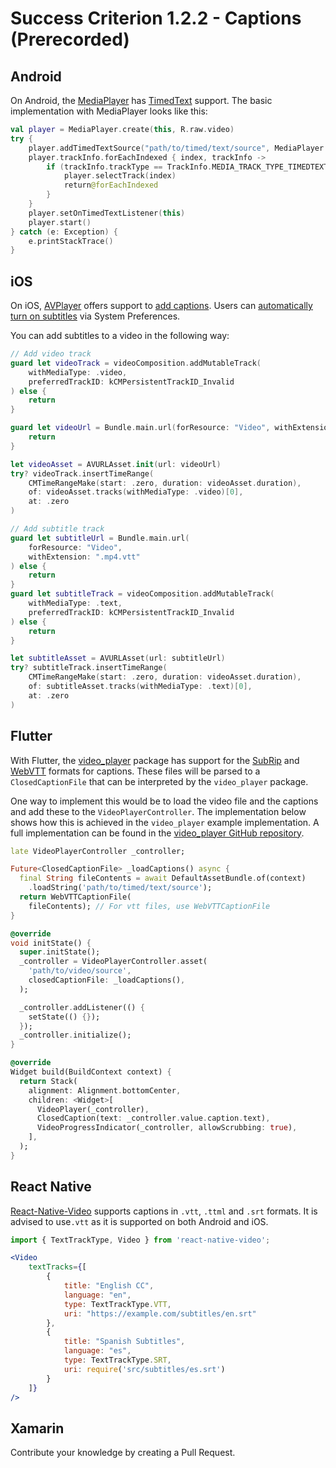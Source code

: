 # Success Criterion 1.2.2 - Captions (Prerecorded)

## Android

On Android, the [MediaPlayer](https://developer.android.com/reference/android/media/MediaPlayer) has [TimedText](https://developer.android.com/reference/android/media/TimedText) support. The basic implementation with MediaPlayer looks like this:

```kotlin
val player = MediaPlayer.create(this, R.raw.video)
try {
    player.addTimedTextSource("path/to/timed/text/source", MediaPlayer.MEDIA_MIMETYPE_TEXT_SUBRIP)
    player.trackInfo.forEachIndexed { index, trackInfo ->
        if (trackInfo.trackType == TrackInfo.MEDIA_TRACK_TYPE_TIMEDTEXT) {
            player.selectTrack(index)
            return@forEachIndexed
        }
    }
    player.setOnTimedTextListener(this)
    player.start()
} catch (e: Exception) {
    e.printStackTrace()
}
```

## iOS

On iOS, [AVPlayer](https://developer.apple.com/documentation/avfoundation/avplayer) offers support to [add captions](https://developer.apple.com/documentation/avfoundation/media_playback_and_selection/adding_subtitles_and_alternative_audio_tracks). Users can [automatically turn on subtitles](https://support.apple.com/nl-nl/guide/iphone/iph3e2e23d1/ios) via System Preferences.

You can add subtitles to a video in the following way:

```swift
// Add video track
guard let videoTrack = videoComposition.addMutableTrack(
    withMediaType: .video, 
    preferredTrackID: kCMPersistentTrackID_Invalid
) else { 
    return 
}

guard let videoUrl = Bundle.main.url(forResource: "Video", withExtension: "mp4") else { 
    return 
}

let videoAsset = AVURLAsset.init(url: videoUrl)
try? videoTrack.insertTimeRange(
    CMTimeRangeMake(start: .zero, duration: videoAsset.duration),
    of: videoAsset.tracks(withMediaType: .video)[0],
    at: .zero
)

// Add subtitle track
guard let subtitleUrl = Bundle.main.url(
    forResource: "Video", 
    withExtension: ".mp4.vtt"
) else { 
    return 
}
guard let subtitleTrack = videoComposition.addMutableTrack(
    withMediaType: .text, 
    preferredTrackID: kCMPersistentTrackID_Invalid
) else { 
    return 
}

let subtitleAsset = AVURLAsset(url: subtitleUrl)
try? subtitleTrack.insertTimeRange(
    CMTimeRangeMake(start: .zero, duration: videoAsset.duration),
    of: subtitleAsset.tracks(withMediaType: .text)[0],
    at: .zero
)
```

## Flutter

With Flutter, the [video_player](https://pub.dev/packages/video_player) package has support for the [SubRip](https://github.com/flutter/plugins/blob/main/packages/video_player/video_player/lib/src/sub_rip.dart) and [WebVTT](https://github.com/flutter/plugins/blob/main/packages/video_player/video_player/lib/src/web_vtt.dart) formats for captions. These files will be parsed to a `ClosedCaptionFile` that can be interpreted by the `video_player` package.

One way to implement this would be to load the video file and the captions and add these to the `VideoPlayerController`. The implementation below shows how this is achieved in the `video_player` example implementation. A full implementation can be found in the [video_player GitHub repository](https://github.com/flutter/plugins/tree/main/packages/video_player/video_player).

```dart
late VideoPlayerController _controller;

Future<ClosedCaptionFile> _loadCaptions() async {
  final String fileContents = await DefaultAssetBundle.of(context)
    .loadString('path/to/timed/text/source');
  return WebVTTCaptionFile(
    fileContents); // For vtt files, use WebVTTCaptionFile
}

@override
void initState() {
  super.initState();
  _controller = VideoPlayerController.asset(
    'path/to/video/source',     
    closedCaptionFile: _loadCaptions(),
  );

  _controller.addListener(() {
    setState(() {});
  });
  _controller.initialize();
}

@override
Widget build(BuildContext context) {
  return Stack(
    alignment: Alignment.bottomCenter,
    children: <Widget>[
      VideoPlayer(_controller),
      ClosedCaption(text: _controller.value.caption.text),
      VideoProgressIndicator(_controller, allowScrubbing: true),
    ],
  );
}
```

## React Native

[React-Native-Video](https://github.com/react-native-video/react-native-video/blob/master/API.md#texttracks) supports captions in `.vtt`, `.ttml` and `.srt` formats. It is advised to use`.vtt` as it is supported on both Android and iOS. 

```jsx
import { TextTrackType, Video } from 'react-native-video';

<Video
    textTracks={[
        {
            title: "English CC",
            language: "en",
            type: TextTrackType.VTT,
            uri: "https://example.com/subtitles/en.srt"
        },
        {
            title: "Spanish Subtitles",
            language: "es",
            type: TextTrackType.SRT,
            uri: require('src/subtitles/es.srt')
        }
    ]}
/>
```


## Xamarin

Contribute your knowledge by creating a Pull Request.
